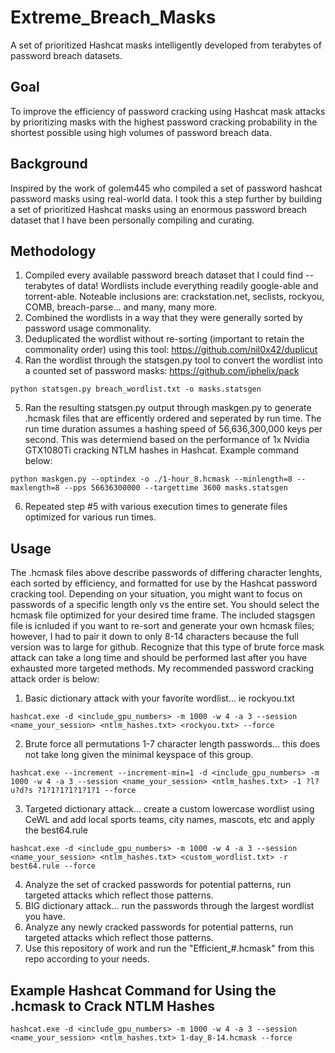 # Extreme_Breach_Masks
A set of prioritized Hashcat masks intelligently developed from terabytes of password breach datasets.

## Goal
To improve the efficiency of password cracking using Hashcat mask attacks by prioritizing masks with the highest password cracking probability in the shortest possible using high volumes of password breach data.

## Background
Inspired by the work of golem445 who compiled a set of password hashcat password masks using real-world data. I took this a step further by building a set of prioritized Hashcat masks using an enormous password breach dataset that I have been personally compiling and curating.

## Methodology
1) Compiled every available password breach dataset that I could find -- terabytes of data!  Wordlists include everything readily google-able and torrent-able.  Noteable inclusions are: crackstation.net, seclists, rockyou, COMB, breach-parse... and many, many more.
2) Combined the wordlists in a way that they were generally sorted by password usage commonality.
3) Deduplicated the wordlist without re-sorting (important to retain the commonality order) using this tool: https://github.com/nil0x42/duplicut
4) Ran the wordlist through the statsgen.py tool to convert the wordlist into a counted set of password masks: https://github.com/iphelix/pack
```
python statsgen.py breach_wordlist.txt -o masks.statsgen
```
5) Ran the resulting statsgen.py output through maskgen.py to generate .hcmask files that are efficently ordered and seperated by run time. The run time duration assumes a hashing speed of 56,636,300,000 keys per second. This was determiend based on the performance of 1x Nvidia GTX1080Ti cracking NTLM hashes in Hashcat.  Example command below:
```
python maskgen.py --optindex -o ./1-hour_8.hcmask --minlength=8 --maxlength=8 --pps 56636300000 --targettime 3600 masks.statsgen
```
6) Repeated step #5 with various execution times to generate files optimized for various run times.

## Usage
The .hcmask files above describe passwords of differing character lenghts, each sorted by efficiency, and formatted for use by the Hashcat password cracking tool.  Depending on your situation, you might want to focus on passwords of a specific length only vs the entire set.  You should select the hcmask file optimized for your desired time frame.  The included stagsgen file is icnluded if you want to re-sort and generate your own hcmask files; however, I had to pair it down to only 8-14 characters because the full version was to large for github.  Recognize that this type of brute force mask attack can take a long time and should be performed last after you have exhausted more targeted methods.  My recommended password cracking attack order is below:

1) Basic dictionary attack with your favorite wordlist... ie rockyou.txt
```
hashcat.exe -d <include_gpu_numbers> -m 1000 -w 4 -a 3 --session <name_your_session> <ntlm_hashes.txt> <rockyou.txt> --force
```
2) Brute force all permutations 1-7 character length passwords... this does not take long given the minimal keyspace of this group.
```
hashcat.exe --increment --increment-min=1 -d <include_gpu_numbers> -m 1000 -w 4 -a 3 --session <name_your_session> <ntlm_hashes.txt> -1 ?l?u?d?s ?1?1?1?1?1?1?1 --force
```
3) Targeted dictionary attack... create a custom lowercase wordlist using CeWL and add local sports teams, city names, mascots, etc and apply the best64.rule
```
hashcat.exe -d <include_gpu_numbers> -m 1000 -w 4 -a 3 --session <name_your_session> <ntlm_hashes.txt> <custom_wordlist.txt> -r best64.rule --force
```
4) Analyze the set of cracked passwords for potential patterns, run targeted attacks which reflect those patterns.
5) BIG dictionary attack... run the passwords through the largest wordlist you have.
6) Analyze any newly cracked passwords for potential patterns, run targeted attacks which reflect those patterns.
7) Use this repository of work and run the "Efficient_#.hcmask" from this repo according to your needs.

## Example Hashcat Command for Using the .hcmask to Crack NTLM Hashes
```
hashcat.exe -d <include_gpu_numbers> -m 1000 -w 4 -a 3 --session <name_your_session> <ntlm_hashes.txt> 1-day_8-14.hcmask --force
```
